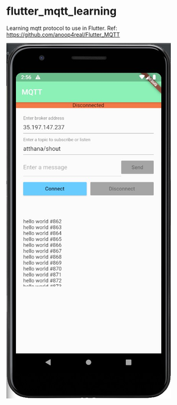 # flutter_mqtt_learning
Learning mqtt protocol to use in Flutter.
Ref: https://github.com/anoop4real/Flutter_MQTT

![alt text](https://github.com/atthana/flutter_mqtt_learning/blob/master/photo_readme/mqtt.jpg?raw=true)